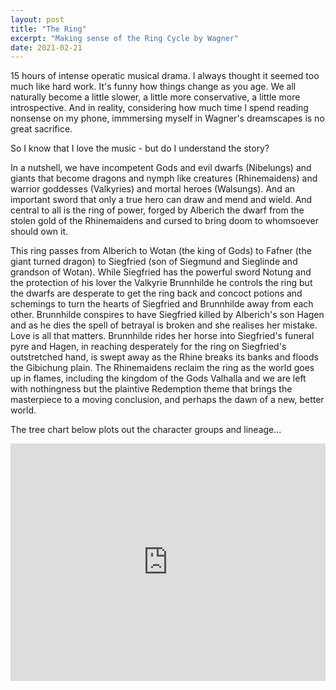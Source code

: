 ```yaml
---
layout: post
title: "The Ring"
excerpt: "Making sense of the Ring Cycle by Wagner"
date: 2021-02-21
---
```


15 hours of intense operatic musical drama. I always thought it seemed too much like hard work. It's funny how things change as you age. We all naturally become a little slower, a little more conservative, a little more introspective. And in reality, considering how much time I spend reading nonsense on my phone, immmersing myself in Wagner's dreamscapes is no great sacrifice.

So I know that I love the music - but do I understand the story?

In a nutshell, we have incompetent Gods and evil dwarfs (Nibelungs) and giants that become dragons and nymph like creatures (Rhinemaidens) and warrior goddesses (Valkyries) and mortal heroes (Walsungs). And an important sword that only a true hero can draw and mend and wield. And central to all is the ring of power, forged by Alberich the dwarf from the stolen gold of the Rhinemaidens and cursed to bring doom to whomsoever should own it.

This ring passes from Alberich to Wotan (the king of Gods) to Fafner (the giant turned dragon) to Siegfried (son of Siegmund and Sieglinde and grandson of Wotan). While Siegfried has the powerful sword Notung and the protection of his lover the Valkyrie Brunnhilde he controls the ring but the dwarfs are desperate to get the ring back and concoct potions and schemings to turn the hearts of Siegfried and Brunnhilde away from each other. Brunnhilde conspires to have Siegfried killed by Alberich's son Hagen and as he dies the spell of betrayal is broken and she realises her mistake. Love is all that matters. Brunnhilde rides her horse into Siegfried's funeral pyre and Hagen, in reaching desperately for the ring on Siegfried's outstretched hand, is swept away as the Rhine breaks its banks and floods the Gibichung plain. The Rhinemaidens reclaim the ring as the world goes up in flames, including the kingdom of the Gods Valhalla and we are left with nothingness but the plaintive Redemption theme that brings the masterpiece to a moving conclusion, and perhaps the dawn of a new, better world.

The tree chart below plots out the character groups and lineage...

<iframe width="100%" height="380" frameborder="0"
  src="https://observablehq.com/embed/@collierb/making-sense-of-the-ring-cycle?cells=chart"></iframe>

  